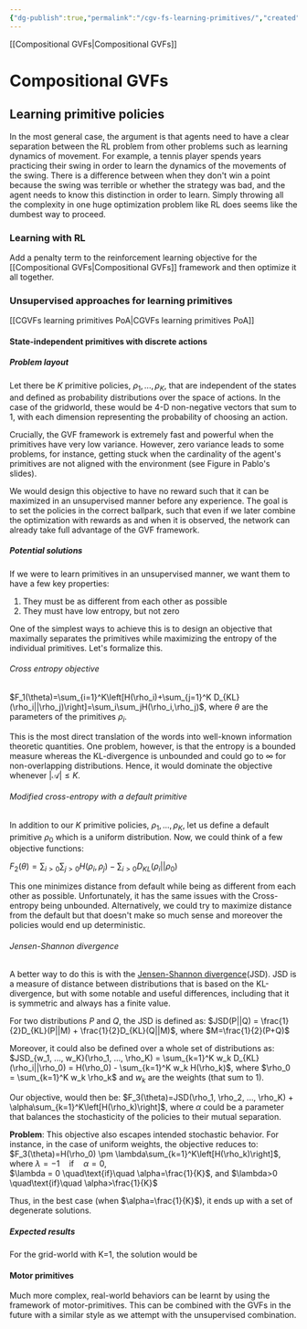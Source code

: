 ```yaml
---
{"dg-publish":true,"permalink":"/cgv-fs-learning-primitives/","created":"","updated":""}
---
```


[[Compositional GVFs\|Compositional GVFs]]

# Compositional GVFs
## Learning primitive policies
In the most general case, the argument is that agents need to have a clear separation between the RL problem from other problems such as learning dynamics of movement. For example, a tennis player spends years practicing their swing in order to learn the dynamics of the movements of the swing. There is a difference between when they don't win a point because the swing was terrible or whether the strategy was bad, and the agent needs to know this distinction in order to learn. Simply throwing all the complexity in one huge optimization problem like RL does seems like the dumbest way to proceed. 

### Learning with RL
Add a penalty term to the reinforcement learning objective for the [[Compositional GVFs\|Compositional GVFs]] framework and then optimize it all together.

### Unsupervised approaches for learning primitives
[[CGVFs learning primitives PoA\|CGVFs learning primitives PoA]]

#### State-independent primitives with discrete actions
##### Problem layout
Let there be $K$ primitive policies, $\rho_1, ..., \rho_K$, that are independent of the states and defined as probability distributions over the space of actions. In the case of the gridworld, these would be 4-D non-negative vectors that sum to 1, with each dimension representing the probability of choosing an action.

Crucially, the GVF framework is extremely fast and powerful when the primitives have very low variance. However, zero variance leads to some problems, for instance, getting stuck when the cardinality of the agent's primitives are not aligned with the environment (see Figure in Pablo's slides).

We would design this objective to have no reward such that it can be maximized in an unsupervised manner before any experience. The goal is to set the policies in the correct ballpark, such that even if we later combine the optimization with rewards as and when it is observed, the network can already take full advantage of the GVF framework.

##### Potential solutions
If we were to learn primitives in an unsupervised manner, we want them to have a few key properties:
1. They must be as different from each other as possible
2. They must have low entropy, but not zero

One of the simplest ways to achieve this is to design an objective that maximally separates the primitives while maximizing the entropy of the individual primitives. Let's formalize this.

###### Cross entropy objective
$F_1(\theta)=\sum_{i=1}^K\left[H(\rho_i)+\sum_{j=1}^K D_{KL}(\rho_i||\rho_j)\right]=\sum_i\sum_jH(\rho_i,\rho_j)$,
	where $\theta$ are the parameters of the primitives $\rho_i$. 

This is the most direct translation of the words into well-known information theoretic quantities. One problem, however, is that the entropy is a bounded measure whereas the KL-divergence is unbounded and could go to $\infty$ for non-overlapping distributions. Hence, it would dominate the objective whenever $|\mathcal{A}|\leq K$.

###### Modified cross-entropy with a default primitive
In addition to our $K$ primitive policies, $\rho_1, ..., \rho_K$, let us define a default primitive $\rho_0$ which is a uniform distribution. Now, we could think of a few objective functions:

$F_2(\theta)=\sum_{i>0}\sum_{j>0}H(\rho_i,\rho_j) - \sum_{i>0}D_{KL}\left(\rho_i || \rho_0\right)$

This one minimizes distance from default while being as different from each other as possible. Unfortunately, it has the same issues with the Cross-entropy being unbounded. Alternatively, we could try to maximize distance from the default but that doesn't make so much sense and moreover the policies would end up deterministic.

###### Jensen-Shannon divergence
A better way to do this is with the [Jensen-Shannon divergence](https://en.wikipedia.org/wiki/Jensen%E2%80%93Shannon_divergence)(JSD). JSD is a measure of distance between distributions that is based on the KL-divergence, but with some notable and useful differences, including that it is symmetric and always has a finite value.

For two distributions $P$ and $Q$, the JSD is defined as:
$JSD(P||Q) = \frac{1}{2}D_{KL}(P||M) + \frac{1}{2}D_{KL}(Q||M)$,
	where $M=\frac{1}{2}(P+Q)$

Moreover, it could also be defined over a whole set of distributions as:
$JSD_{w_1, ..., w_K}(\rho_1, ..., \rho_K) = \sum_{k=1}^K w_k D_{KL}(\rho_i||\rho_0) = H(\rho_0) - \sum_{k=1}^K w_k H(\rho_k)$,
	where $\rho_0 = \sum_{k=1}^K w_k \rho_k$
	and $w_k$ are the weights (that sum to 1).

Our objective, would then be:
$F_3(\theta)=JSD(\rho_1, \rho_2, ..., \rho_K) + \alpha\sum_{k=1}^K\left[H(\rho_k)\right]$,
	where $\alpha$ could be a parameter that balances the stochasticity of the policies to their mutual separation.

**Problem**:
This objective also escapes intended stochastic behavior. For instance, in the case of uniform weights, the objective reduces to:
		$F_3(\theta)=H(\rho_0) \pm \lambda\sum_{k=1}^K\left[H(\rho_k)\right]$,
			where 
			$\lambda = -1 \quad\text{if}\quad \alpha=0$,  
				$\lambda = 0 \quad\text{if}\quad \alpha=\frac{1}{K}$, and 
				$\lambda>0 \quad\text{if}\quad \alpha>\frac{1}{K}$ 

Thus, in the best case (when $\alpha=\frac{1}{K}$), it ends up with a set of degenerate solutions.

##### Expected results
For the grid-world with K=1, the solution would be 

#### Motor primitives
Much more complex, real-world behaviors can be learnt by using the framework of motor-primitives. This can be combined with the GVFs in the future with a similar style as we attempt with the unsupervised combination.